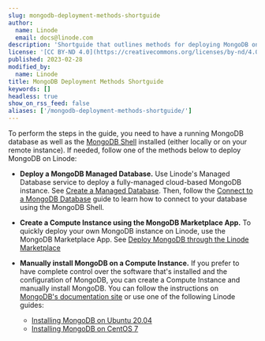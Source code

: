 ```yaml
---
slug: mongodb-deployment-methods-shortguide
author:
  name: Linode
  email: docs@linode.com
description: 'Shortguide that outlines methods for deploying MongoDB on Linode.'
license: '[CC BY-ND 4.0](https://creativecommons.org/licenses/by-nd/4.0)'
published: 2023-02-28
modified_by:
  name: Linode
title: MongoDB Deployment Methods Shortguide
keywords: []
headless: true
show_on_rss_feed: false
aliases: ['/mongodb-deployment-methods-shortguide/']
---
```


To perform the steps in the guide, you need to have a running MongoDB database as well as the [MongoDB Shell](/docs/guides/mongodb-community-shell-installation/) installed (either locally or on your remote instance). If needed, follow one of the methods below to deploy MongoDB on Linode:

- **Deploy a MongoDB Managed Database.** Use Linode's Managed Database service to deploy a fully-managed cloud-based MongoDB instance. See [Create a Managed Database](/docs/products/databases/managed-databases/guides/create-database/). Then, follow the [Connect to a MongoDB Database](/docs/products/databases/managed-databases/guides/mongodb-connect/) guide to learn how to connect to your database using the MongoDB Shell.
- **Create a Compute Instance using the MongoDB Marketplace App.** To quickly deploy your own MongoDB instance on Linode, use the MongoDB Marketplace App. See [Deploy MongoDB through the Linode Marketplace](/docs/products/tools/marketplace/guides/mongodb/)
- **Manually install MongoDB on a Compute Instance.** If you prefer to have complete control over the software that's installed and the configuration of MongoDB, you can create a Compute Instance and manually install MongoDB. You can follow the instructions on [MongoDB's documentation site](https://www.mongodb.com/docs/manual/administration/install-on-linux/) or use one of the following Linode guides:

    - [Installing MongoDB on Ubuntu 20.04](/docs/guides/install-mongodb-on-ubuntu-20-04/)
    - [Installing MongoDB on CentOS 7](/docs/guides/install-mongodb-on-centos-7/)